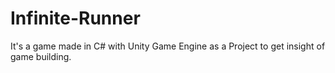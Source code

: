 # Infinite-Runner
It's a game made in C# with Unity Game Engine as a Project to get insight of game building.
